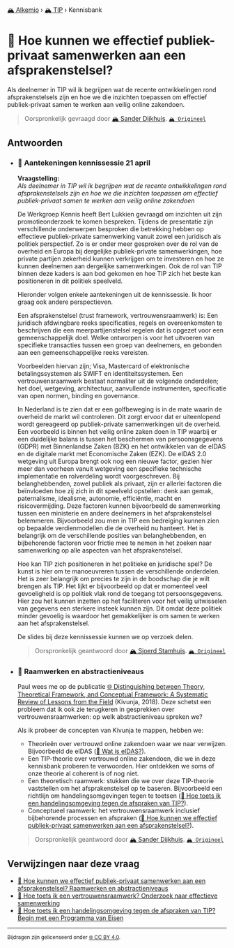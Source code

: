 [🏔️ Alkemio](https://welcome.alkem.io/) › [🏔️ TIP](https://alkem.io/tip/dashboard) › Kennisbank
# 📄 Hoe kunnen we effectief publiek-privaat samenwerken aan een afsprakenstelsel?
Als deelnemer in TIP wil ik begrijpen wat de recente ontwikkelingen rond afsprakenstelsels zijn en hoe we die inzichten toepassen om effectief publiek-privaat samen te werken aan veilig online zakendoen.
> Oorspronkelijk gevraagd door [🏔️ Sander Dijkhuis](https://alkem.io/user/sander-dijkhuis-3912). [`🏔️ Origineel`](https://alkem.io/tip/collaboration/hoekunnenweeffect-1138)

## Antwoorden
- ### <a id="aantekeningenkennis-5456"></a> 📌 Aantekeningen kennissessie 21 april
  **Vraagstelling:**\
  *Als deelnemer in TIP wil ik begrijpen wat de recente ontwikkelingen rond afsprakenstelsels zijn en hoe we die inzichten toepassen om effectief publiek-privaat samen te werken aan veilig online zakendoen*
  
  De Werkgroep Kennis heeft Bert Lukkien gevraagd om inzichten uit zijn promotieonderzoek te komen bespreken. Tijdens de presentatie zijn verschillende onderwerpen besproken die betrekking hebben op effectieve publiek-private samenwerking vanuit zowel een juridisch als politiek perspectief. Zo is er onder meer gesproken over de rol van de overheid en Europa bij dergelijke publiek-private samenwerkingen, hoe private partijen zekerheid kunnen verkrijgen om te investeren en hoe ze kunnen deelnemen aan dergelijke samenwerkingen. Ook de rol van TIP binnen deze kaders is aan bod gekomen en hoe TIP zich het beste kan positioneren in dit politiek speelveld.
  
  Hieronder volgen enkele aantekeningen uit de kennissessie. Ik hoor graag ook andere perspectieven.
  
  Een afsprakenstelsel (trust framework, vertrouwensraamwerk) is: Een juridisch afdwingbare reeks specificaties, regels en overeenkomsten te beschrijven die een meerpartijenstelsel regelen dat is opgezet voor een gemeenschappelijk doel. Welke ontworpen is voor het uitvoeren van specifieke transacties tussen een groep van deelnemers, en gebonden aan een gemeenschappelijke reeks vereisten. 
  
  Voorbeelden hiervan zijn; Visa, Mastercard of elektronische betalingssystemen als SWIFT en identiteitssystemen. Een vertrouwensraamwerk bestaat normaliter uit de volgende onderdelen; het doel, wetgeving, architectuur, aanvullende instrumenten, specificatie van open normen, binding en governance.
  
  In Nederland is te zien dat er een golfbeweging is in de mate waarin de overheid de markt wil controleren. Dit zorgt ervoor dat er uiteenlopend wordt gereageerd op publiek-private samenwerkingen uit de overheid. Een voorbeeld is binnen het veilig online zaken doen in TIP waarbij er een duidelijke balans is tussen het beschermen van persoonsgegevens  (GDPR) met Binnenlandse Zaken (BZK) en het ontwikkelen van de eIDAS en de digitale markt met Economische Zaken (EZK). De eIDAS 2.0 wetgeving uit Europa brengt ook nog een nieuwe factor, gezien hier meer dan voorheen vanuit wetgeving een specifieke technische implementatie en rolverdeling wordt voorgeschreven. Bij belanghebbenden, zowel publiek als privaat, zijn er allerlei factoren die beïnvloeden hoe zij zich in dit speelveld opstellen: denk aan gemak, paternalisme, idealisme, autonomie, efficiëntie, macht en risicovermijding. Deze factoren kunnen bijvoorbeeld de samenwerking tussen een ministerie en andere deelnemers in het afsprakenstelsel belemmeren. Bijvoorbeeld zou men in TIP een bedreiging kunnen zien op bepaalde verdienmodellen die de overheid nu hanteert. Het is belangrijk om de verschillende posities van belanghebbenden, en bijbehorende factoren voor frictie mee te nemen in het zoeken naar samenwerking op alle aspecten van het afsprakenstelsel.
  
  Hoe kan TIP zich positioneren in het politieke en juridische spel? De kunst is hier om te manoeuvreren tussen de verschillende onderdelen. Het is zeer belangrijk om precies te zijn in de boodschap die je wilt brengen als TIP. Het lijkt er bijvoorbeeld op dat er momenteel veel gevoeligheid is op politiek vlak rond de toegang tot persoonsgegevens. Hier zou het kunnen inzetten op het faciliteren voor het veilig uitwisselen van gegevens een sterkere insteek kunnen zijn. Dit omdat deze politiek minder gevoelig is waardoor het gemakkelijker is om samen te werken aan het afsprakenstelsel.
  
  De slides bij deze kennissessie kunnen we op verzoek delen.

  
  > Oorspronkelijk geantwoord door [🏔️ Sjoerd Stamhuis](https://alkem.io/tip/collaboration/hoekunnenweeffect-1138/posts/aantekeningenkennis-5456). [`🏔️ Origineel`](https://alkem.io/tip/collaboration/hoekunnenweeffect-1138/posts/aantekeningenkennis-5456)

- ### <a id="raamwerkenenabstra-6127"></a> 📌 Raamwerken en abstractieniveaus
  Paul wees me op de publicatie [🌐 Distinguishing between Theory, Theoretical Framework, and Conceptual Framework: A Systematic Review of Lessons from the Field](https://www.sciedupress.com/journal/index.php/ijhe/article/view/14566/8962) (Kivunja, 2018). Deze schetst een probleem dat ik ook zie terugkeren in gesprekken over vertrouwensraamwerken: op welk abstractieniveau spreken we?
  
  Als ik probeer de concepten van Kivunja te mappen, hebben we:
  
  *   Theorieën over vertrouwd online zakendoen waar we naar verwijzen. Bijvoorbeeld de eIDAS ([📄 Wat is eIDAS?](watiseidas-4062.md)).
  *   Een TIP-theorie over vertrouwd online zakendoen, die we in deze kennisbank proberen te verwoorden. Hier ontdekken we soms of onze theorie al coherent is of nog niet.
  *   Een theoretisch raamwerk: stukken die we over deze TIP-theorie vaststellen om het afsprakenstelsel op te baseren. Bijvoorbeeld een richtlijn om handelingsomgevingen tegen te toetsen ([📄 Hoe toets ik een handelingsomgeving tegen de afspraken van TIP?](hoetoetsikeenhan-831.md)).
  *   Conceptueel raamwerk: het vertrouwensraamwerk inclusief bijbehorende processen en afspraken ([📄 Hoe kunnen we effectief publiek-privaat samenwerken aan een afsprakenstelsel?](hoekunnenweeffect-1138.md)).

  
  > Oorspronkelijk geantwoord door [🏔️ Sander Dijkhuis](https://alkem.io/tip/collaboration/hoekunnenweeffect-1138/posts/raamwerkenenabstra-6127). [`🏔️ Origineel`](https://alkem.io/tip/collaboration/hoekunnenweeffect-1138/posts/raamwerkenenabstra-6127)

## Verwijzingen naar deze vraag
- [📌 Hoe kunnen we effectief publiek-privaat samenwerken aan een afsprakenstelsel? Raamwerken en abstractieniveaus](hoekunnenweeffect-1138.md#raamwerkenenabstra-6127)
- [📌 Hoe toets ik een vertrouwensraamwerk? Onderzoek naar effectieve samenwerking](tiptoetsingskader-3432.md#onderzoeknaareffec-8525)
- [📌 Hoe toets ik een handelingsomgeving tegen de afspraken van TIP? Begin met een Programma van Eisen](hoetoetsikeenhan-831.md#beginmeteenprogra-2384)
* * *
<small>Bijdragen zijn gelicenseerd onder [🌐 CC BY 4.0](https://creativecommons.org/licenses/by/4.0/deed.nl).</small>

